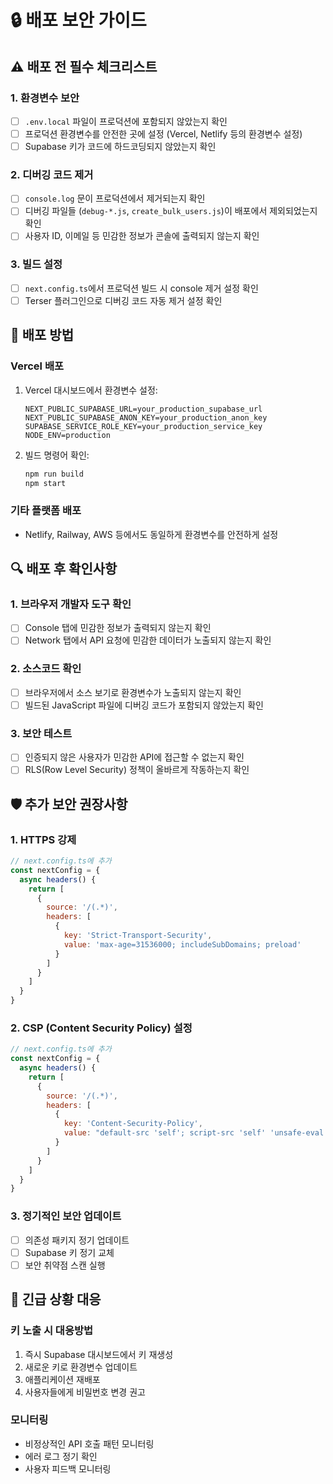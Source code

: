 # 🔒 배포 보안 가이드

## ⚠️ 배포 전 필수 체크리스트

### 1. 환경변수 보안
- [ ] `.env.local` 파일이 프로덕션에 포함되지 않았는지 확인
- [ ] 프로덕션 환경변수를 안전한 곳에 설정 (Vercel, Netlify 등의 환경변수 설정)
- [ ] Supabase 키가 코드에 하드코딩되지 않았는지 확인

### 2. 디버깅 코드 제거
- [ ] `console.log` 문이 프로덕션에서 제거되는지 확인
- [ ] 디버깅 파일들 (`debug-*.js`, `create_bulk_users.js`)이 배포에서 제외되었는지 확인
- [ ] 사용자 ID, 이메일 등 민감한 정보가 콘솔에 출력되지 않는지 확인

### 3. 빌드 설정
- [ ] `next.config.ts`에서 프로덕션 빌드 시 console 제거 설정 확인
- [ ] Terser 플러그인으로 디버깅 코드 자동 제거 설정 확인

## 🚀 배포 방법

### Vercel 배포
1. Vercel 대시보드에서 환경변수 설정:
   ```
   NEXT_PUBLIC_SUPABASE_URL=your_production_supabase_url
   NEXT_PUBLIC_SUPABASE_ANON_KEY=your_production_anon_key
   SUPABASE_SERVICE_ROLE_KEY=your_production_service_key
   NODE_ENV=production
   ```

2. 빌드 명령어 확인:
   ```bash
   npm run build
   npm start
   ```

### 기타 플랫폼 배포
- Netlify, Railway, AWS 등에서도 동일하게 환경변수를 안전하게 설정

## 🔍 배포 후 확인사항

### 1. 브라우저 개발자 도구 확인
- [ ] Console 탭에 민감한 정보가 출력되지 않는지 확인
- [ ] Network 탭에서 API 요청에 민감한 데이터가 노출되지 않는지 확인

### 2. 소스코드 확인
- [ ] 브라우저에서 소스 보기로 환경변수가 노출되지 않는지 확인
- [ ] 빌드된 JavaScript 파일에 디버깅 코드가 포함되지 않았는지 확인

### 3. 보안 테스트
- [ ] 인증되지 않은 사용자가 민감한 API에 접근할 수 없는지 확인
- [ ] RLS(Row Level Security) 정책이 올바르게 작동하는지 확인

## 🛡️ 추가 보안 권장사항

### 1. HTTPS 강제
```javascript
// next.config.ts에 추가
const nextConfig = {
  async headers() {
    return [
      {
        source: '/(.*)',
        headers: [
          {
            key: 'Strict-Transport-Security',
            value: 'max-age=31536000; includeSubDomains; preload'
          }
        ]
      }
    ]
  }
}
```

### 2. CSP (Content Security Policy) 설정
```javascript
// next.config.ts에 추가
const nextConfig = {
  async headers() {
    return [
      {
        source: '/(.*)',
        headers: [
          {
            key: 'Content-Security-Policy',
            value: "default-src 'self'; script-src 'self' 'unsafe-eval' 'unsafe-inline'; style-src 'self' 'unsafe-inline';"
          }
        ]
      }
    ]
  }
}
```

### 3. 정기적인 보안 업데이트
- [ ] 의존성 패키지 정기 업데이트
- [ ] Supabase 키 정기 교체
- [ ] 보안 취약점 스캔 실행

## 🚨 긴급 상황 대응

### 키 노출 시 대응방법
1. 즉시 Supabase 대시보드에서 키 재생성
2. 새로운 키로 환경변수 업데이트
3. 애플리케이션 재배포
4. 사용자들에게 비밀번호 변경 권고

### 모니터링
- 비정상적인 API 호출 패턴 모니터링
- 에러 로그 정기 확인
- 사용자 피드백 모니터링